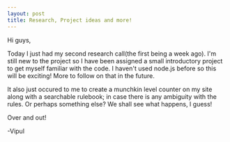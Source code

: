 ```yaml
---
layout: post
title: Research, Project ideas and more!
---
```


Hi guys,

Today I just had my second research call(the first being a week ago).  I\'m still new to the project so I have been assigned a small introductory project to get myself familiar with the code.  I haven't used node.js before so this will be exciting! More to follow on that in the future.

It also just occured to me to create a munchkin level counter on my site along with a searchable rulebook; in case there is any ambiguity with the rules.  Or perhaps something else? We shall see what happens, I guess!

Over and out!

-Vipul
